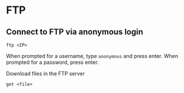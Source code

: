 # FTP

## Connect to FTP via anonymous login

```shell
ftp <IP>
```

When prompted for a username, type `anonymous` and press enter. When prompted for a password, press enter.

Download files in the FTP server

```shell
get <file>
```